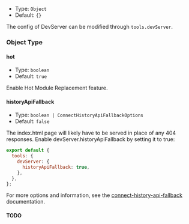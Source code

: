 - Type: `Object`
- Default: `{}`

The config of DevServer can be modified through `tools.devServer`.

### Object Type

#### hot
- Type: `boolean`
- Default: `true`

Enable Hot Module Replacement feature.

#### historyApiFallback
- Type: `boolean | ConnectHistoryApiFallbackOptions`
- Default: `false`

The index.html page will likely have to be served in place of any 404 responses. Enable devServer.historyApiFallback by setting it to true:

```js
export default {
  tools: {
    devServer: {
      historyApiFallback: true,
    },
  },
};
```

For more options and information, see the [connect-history-api-fallback](https://github.com/bripkens/connect-history-api-fallback) documentation.

#### TODO
